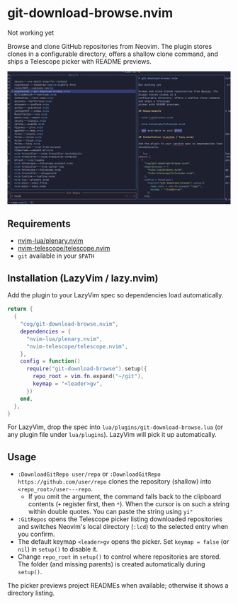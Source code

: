 # git-download-browse.nvim

Not working yet

Browse and clone GitHub repositories from Neovim. The plugin stores clones in a
configurable directory, offers a shallow clone command, and ships a Telescope
picker with README previews.

![screenshot](./assets/screenshot.png)

## Requirements

- [nvim-lua/plenary.nvim](https://github.com/nvim-lua/plenary.nvim)
- [nvim-telescope/telescope.nvim](https://github.com/nvim-telescope/telescope.nvim)
- `git` available in your `$PATH`

## Installation (LazyVim / lazy.nvim)

Add the plugin to your LazyVim spec so dependencies load automatically.

```lua
return {
  {
    "cog/git-download-browse.nvim",
    dependencies = {
      "nvim-lua/plenary.nvim",
      "nvim-telescope/telescope.nvim",
    },
    config = function()
      require("git-download-browse").setup({
        repo_root = vim.fn.expand("~/git"),
        keymap = "<leader>gv",
      })
    end,
  },
}
```

For LazyVim, drop the spec into `lua/plugins/git-download-browse.lua` (or any
plugin file under `lua/plugins`). LazyVim will pick it up automatically.

## Usage

- `:DownloadGitRepo user/repo` or `:DownloadGitRepo https://github.com/user/repo`
  clones the repository (shallow) into `<repo_root>/user---repo`.
  - If you omit the argument, the command falls back to the clipboard contents
    (`+` register first, then `*`). When the cursor is on such a string within double quotes. You can paste the string using `yi"`
- `:GitRepos` opens the Telescope picker listing downloaded repositories and
  switches Neovim's local directory (`:lcd`) to the selected entry when you
  confirm.
- The default keymap `<leader>gv` opens the picker. Set `keymap = false` (or
  `nil`) in `setup()` to disable it.
- Change `repo_root` in `setup()` to control where repositories are stored. The
  folder (and missing parents) is created automatically during `setup()`.

The picker previews project READMEs when available; otherwise it shows a
directory listing.
